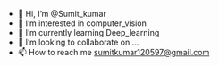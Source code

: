 - 👋 Hi, I’m @Sumit_kumar
- 👀 I’m interested in computer_vision
- 🌱 I’m currently learning Deep_learning
- 💞️ I’m looking to collaborate on ...
- 📫 How to reach me sumitkumar120597@gmail.com




<!---
Sumit120597/Sumit120597 is a ✨ special ✨ repository because its `README.md` (this file) appears on your GitHub profile.
You can click the Preview link to take a look at your changes.
--->
